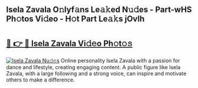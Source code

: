 ## Isela Zavala O𝚗lyf𝚊ns Le𝚊𝚔ed N𝚞𝚍es - Part-wHS Ph𝚘tos Vi𝚍eo - H𝚘t Part Le𝚊𝚔s jOvIh

# <h2><a href="http://hf2ow36.feru.top/?c=Isela+Zavala">🔗 👉 🔴 Isela Zavala Vi𝚍𝚎o Ph𝚘t𝚘𝚜</a></h2>

[![Isela Zavala Nu𝚍𝚎s](https://i.imgur.com/0TWrTi3.gif)](http://hf2ow36.feru.top/?c=Isela+Zavala)
Online personality Isela Zavala with a passion for dance and lifestyle, creating engaging content. A public figure like Isela Zavala, with a large following and a strong voice, can inspire and motivate others to make a difference. 
